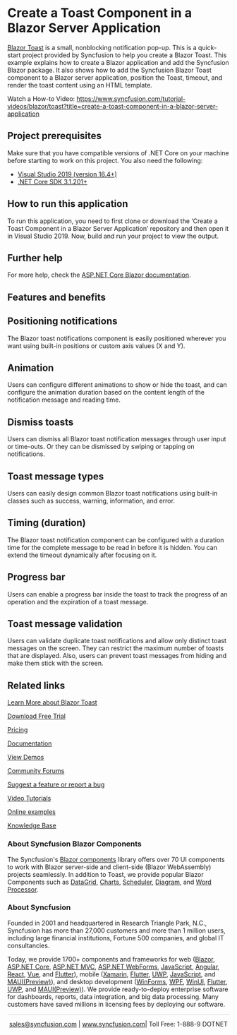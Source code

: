 # Create a Toast Component in a Blazor Server Application

[Blazor Toast](https://www.syncfusion.com/blazor-components/blazor-toast?utm_source=github&utm_medium=listing&utm_campaign=blazor-toast-github-samples) is a small, nonblocking notification pop-up. This is a quick-start project provided by Syncfusion to help you create a Blazor Toast. This example explains how to create a Blazor application and add the Syncfusion Blazor package. It also shows how to add the Syncfusion Blazor Toast component to a Blazor server application, position the Toast, timeout, and render the toast content using an HTML template.

Watch a How-to Video: https://www.syncfusion.com/tutorial-videos/blazor/toast?title=create-a-toast-component-in-a-blazor-server-application

## Project prerequisites
Make sure that you have compatible versions of .NET Core on your machine before starting to work on this project. You also need the following:
* [Visual Studio 2019 (version 16.4+)]( https://visualstudio.microsoft.com/downloads)
* [.NET Core SDK 3.1.201+](https://dotnet.microsoft.com/download/dotnet-core/3.1)

## How to run this application
To run this application, you need to first clone or download the ‘Create a Toast Component in a Blazor Server Application’ repository and then open it in Visual Studio 2019. Now, build and run your project to view the output.

## Further help

For more help, check the [ASP.NET Core Blazor documentation](https://docs.microsoft.com/en-us/aspnet/core/blazor).

## Features and benefits

## Positioning notifications

The Blazor toast notifications component is easily positioned wherever you want using built-in positions or custom axis values (X and Y).

## Animation

Users can configure different animations to show or hide the toast, and can configure the animation duration based on the content length of the notification message and reading time.

## Dismiss toasts

Users can dismiss all Blazor toast notification messages through user input or time-outs. Or they can be dismissed by swiping or tapping on notifications.

## Toast message types

Users can easily design common Blazor toast notifications using built-in classes such as success, warning, information, and error.

## Timing (duration)

The Blazor toast notification component can be configured with a duration time for the complete message to be read in before it is hidden. You can extend the timeout dynamically after focusing on it.

## Progress bar

Users can enable a progress bar inside the toast to track the progress of an operation and the expiration of a toast message.

## Toast message validation

Users can validate duplicate toast notifications and allow only distinct toast messages on the screen. They can restrict the maximum number of toasts that are displayed. Also, users can prevent toast messages from hiding and make them stick with the screen.

## Related links
[Learn More about Blazor Toast](https://www.syncfusion.com/blazor-components/blazor-toast?utm_source=github&utm_medium=listing&utm_campaign=blazor-notifications-github-samples)

[Download Free Trial](https://www.syncfusion.com/downloads/blazor?utm_source=github&utm_medium=listing&utm_campaign=blazor-notifications-github-samples)

[Pricing](https://www.syncfusion.com/sales/products/blazor?utm_source=github&utm_medium=listing&utm_campaign=blazor-notifications-github-samples)

[Documentation](https://blazor.syncfusion.com/documentation/toast/getting-started?utm_source=github&utm_medium=listing&utm_campaign=blazor-notifications-github-samples)

[View Demos](https://blazor.syncfusion.com/demos/toast/default-functionalities?utm_source=github&utm_medium=listing&utm_campaign=blazor-notifications-github-samples)

[Community Forums](https://www.syncfusion.com/forums/blazor-components?utm_source=github&utm_medium=listing&utm_campaign=blazor-notifications-github-samples)

[Suggest a feature or report a bug](https://www.syncfusion.com/feedback/blazor-components?utm_source=github&utm_medium=listing&utm_campaign=blazor-notifications-github-samples)

[Video Tutorials](https://www.syncfusion.com/tutorial-videos/blazor/toast?title=create-a-toast-component-in-a-blazor-server-application?utm_source=github&utm_medium=listing&utm_campaign=blazor-notifications-github-samples)

[Online examples](https://blazor.syncfusion.com/demos/toast/default-functionalities?utm_source=github&utm_medium=listing&utm_campaign=blazor-notifications-github-samples)

[Knowledge Base](https://www.syncfusion.com/kb/blazor-components?utm_source=github&utm_medium=listing&utm_campaign=blazor-notifications-github-samples)

### About Syncfusion Blazor Components
The Syncfusion's [Blazor components](https://www.syncfusion.com/blazor-components?utm_source=github&utm_medium=listing&utm_campaign=blazor-notifications-github-samples) library offers over 70 UI components to work with Blazor server-side and client-side (Blazor WebAssembly) projects seamlessly. In addition to Toast, we provide popular Blazor Components such as [DataGrid](https://www.syncfusion.com/blazor-components/blazor-datagrid?utm_source=nuget&utm_medium=listing&utm_campaign=blazor-split-buttons-github-samples), [Charts](https://www.syncfusion.com/blazor-components/blazor-charts?utm_source=nuget&utm_medium=listing&utm_campaign=blazor-split-buttons-github-samples), [Scheduler](https://www.syncfusion.com/blazor-components/blazor-scheduler?utm_source=nuget&utm_medium=listing&utm_campaign=blazor-split-buttons-github-samples), [Diagram](https://www.syncfusion.com/blazor-components/blazor-diagram?utm_source=nuget&utm_medium=listing&utm_campaign=blazor-split-buttons-github-samples), and [Word Processor](https://www.syncfusion.com/blazor-components/blazor-word-processor?utm_source=nuget&utm_medium=listing&utm_campaign=blazor-split-buttons-github-samples).

### About Syncfusion

Founded in 2001 and headquartered in Research Triangle Park, N.C., Syncfusion has more than 27,000 customers and more than 1 million users, including large financial institutions, Fortune 500 companies, and global IT consultancies.
 
Today, we provide 1700+ components and frameworks for web ([Blazor](https://www.syncfusion.com/blazor-components?utm_source=github&utm_medium=listing&utm_campaign=blazor-notifications-github-samples), [ASP.NET Core](https://www.syncfusion.com/aspnet-core-ui-controls?utm_source=github&utm_medium=listing&utm_campaign=blazor-notifications-github-samples), [ASP.NET MVC](https://www.syncfusion.com/aspnet-mvc-ui-controls?utm_source=github&utm_medium=listing&utm_campaign=blazor-notifications-github-samples), [ASP.NET WebForms](https://www.syncfusion.com/jquery/aspnet-webforms-ui-controls?utm_source=github&utm_medium=listing&utm_campaign=blazor-notifications-github-samples), [JavaScript](https://www.syncfusion.com/javascript-ui-controls?utm_source=github&utm_medium=listing&utm_campaign=blazor-notifications-github-samples), [Angular](https://www.syncfusion.com/angular-ui-components?utm_source=github&utm_medium=listing&utm_campaign=blazor-notifications-github-samples), [React](https://www.syncfusion.com/react-ui-components?utm_source=github&utm_medium=listing&utm_campaign=blazor-notifications-github-samples), [Vue](https://www.syncfusion.com/vue-ui-components?utm_source=github&utm_medium=listing&utm_campaign=blazor-notifications-github-samples), and [Flutter](https://www.syncfusion.com/flutter-widgets?utm_source=github&utm_medium=listing&utm_campaign=blazor-notifications-github-samples)), mobile ([Xamarin](https://www.syncfusion.com/xamarin-ui-controls?utm_source=github&utm_medium=listing&utm_campaign=blazor-notifications-github-samples), [Flutter](https://www.syncfusion.com/flutter-widgets?utm_source=github&utm_medium=listing&utm_campaign=blazor-notifications-github-samples), [UWP](https://www.syncfusion.com/uwp-ui-controls?utm_source=github&utm_medium=listing&utm_campaign=blazor-notifications-github-samples), [JavaScript](https://www.syncfusion.com/javascript-ui-controls?utm_source=github&utm_medium=listing&utm_campaign=blazor-notifications-github-samples), and [MAUI(Preview)](https://www.syncfusion.com/maui-controls?utm_source=github&utm_medium=listing&utm_campaign=blazor-notifications-github-samples)), and desktop development ([WinForms](https://www.syncfusion.com/winforms-ui-controls?utm_source=github&utm_medium=listing&utm_campaign=blazor-notifications-github-samples), [WPF](https://www.syncfusion.com/wpf-controls?utm_source=github&utm_medium=listing&utm_campaign=blazor-notifications-github-samples), [WinUI](https://www.syncfusion.com/winui-controls?utm_source=github&utm_medium=listing&utm_campaign=blazor-notifications-github-samples), [Flutter](https://www.syncfusion.com/flutter-widgets?utm_source=github&utm_medium=listing&utm_campaign=blazor-notifications-github-samples), [UWP](https://www.syncfusion.com/uwp-ui-controls?utm_source=github&utm_medium=listing&utm_campaign=blazor-notifications-github-samples), and [MAUI(Preview)](https://www.syncfusion.com/maui-controls?utm_source=github&utm_medium=listing&utm_campaign=blazor-notifications-github-samples)). We provide ready-to-deploy enterprise software for dashboards, reports, data integration, and big data processing. Many customers have saved millions in licensing fees by deploying our software.

<hr style="height:0.3px;border:none;color:lightgrey;background-color:lightgrey;" />

<p align="center">
<a href="mailto:sales@syncfusion.com?Subject=Syncfusion Blazor toast  - GitHub" target="_top">sales@syncfusion.com</a> | <a href="https://www.syncfusion.com?utm_source=github&utm_medium=listing&utm_campaign=blazor-notifications-github-samples">www.syncfusion.com</a>| Toll Free: 1-888-9 DOTNET <br>
</p>

